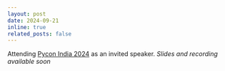 ```yaml
---
layout: post
date: 2024-09-21
inline: true
related_posts: false
---
```


Attending <a href="https://in.pycon.org/2024/">Pycon India 2024</a> as an invited speaker. <i>Slides and recording available soon </i>
